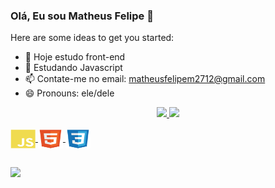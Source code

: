 ### Olá, Eu sou Matheus Felipe 👾

Here are some ideas to get you started:

- 🔭 Hoje estudo front-end
- 🌱 Estudando Javascript
- 📫 Contate-me no email: matheusfelipem2712@gmail.com
- 😄 Pronouns: ele/dele


<div align="center">
  <a href="https://beacons.ai/MatheusFelipeRM">
  <img height="180em" src="https://github-readme-stats.vercel.app/api?username=MatheusFelipeRM&show_icons=true&theme=highcontrast&include_all_commits=true&count_private=true"/>
  <img height="180em" src="https://github-readme-stats.vercel.app/api/top-langs/?username=MatheusFelipeRM&layout=compact&langs_count=7&theme=highcontrast"/>
</div>
  <div style="display: inline_block"><br>
  <img align="center" alt="Rafa-Js" height="30" width="40" src="https://raw.githubusercontent.com/devicons/devicon/master/icons/javascript/javascript-plain.svg">
  <img align="center" alt="Rafa-HTML" height="30" width="40" src="https://raw.githubusercontent.com/devicons/devicon/master/icons/html5/html5-original.svg">
  <img align="center" alt="Rafa-CSS" height="30" width="40" src="https://raw.githubusercontent.com/devicons/devicon/master/icons/css3/css3-original.svg">
 <src="https://media.discordapp.net/attachments/639956127056134178/890373478988013628/Publicacoes_Instagram_1_1.png?width=676&height=676">
</div>
  
  ##
  
  <div>
    
  <a href="https://instagram.com/https://www.instagram.com/matheusfellypi/" target="_blank"><img src="https://img.shields.io/badge/-Instagram-%23E4405F?style=for-the-badge&logo=instagram&logoColor=white" target="_blank"></a>

  </div>
